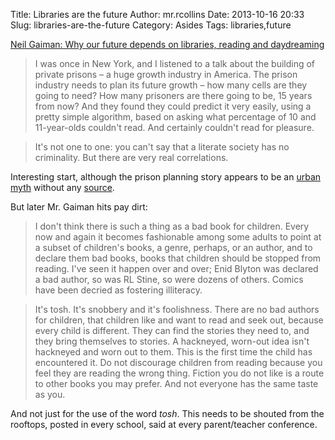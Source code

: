 Title: Libraries are the future
Author: mr.rcollins
Date: 2013-10-16 20:33
Slug: libraries-are-the-future
Category: Asides
Tags: libraries,future

[Neil Gaiman: Why our future depends on libraries, reading and daydreaming](http://www.theguardian.com/books/2013/oct/15/neil-gaiman-future-libraries-reading-daydreaming)

>I was once in New York, and I listened to a talk about the building of private prisons – a huge growth industry in America. The prison industry needs to plan its future growth – how many cells are they going to need? How many prisoners are there going to be, 15 years from now? And they found they could predict it very easily, using a pretty simple algorithm, based on asking what percentage of 10 and 11-year-olds couldn't read. And certainly couldn't read for pleasure.

>It's not one to one: you can't say that a literate society has no criminality. But there are very real correlations.

Interesting start, although the prison planning story appears to be an [urban myth](http://www.oregonlive.com/education/index.ssf/2010/03/prisons_dont_use_reading_score.html) without any [source](http://jamesshelley.net/2011/12/cite-the-source/).

But later Mr. Gaiman hits pay dirt:

>I don't think there is such a thing as a bad book for children. Every now and again it becomes fashionable among some adults to point at a subset of children's books, a genre, perhaps, or an author, and to declare them bad books, books that children should be stopped from reading. I've seen it happen over and over; Enid Blyton was declared a bad author, so was RL Stine, so were dozens of others. Comics have been decried as fostering illiteracy.

>It's tosh. It's snobbery and it's foolishness. There are no bad authors for children, that children like and want to read and seek out, because every child is different. They can find the stories they need to, and they bring themselves to stories. A hackneyed, worn-out idea isn't hackneyed and worn out to them. This is the first time the child has encountered it. Do not discourage children from reading because you feel they are reading the wrong thing. Fiction you do not like is a route to other books you may prefer. And not everyone has the same taste as you.

And not just for the use of the word *tosh*.  This needs to be shouted from the rooftops, posted in every school, said at every parent/teacher conference.
